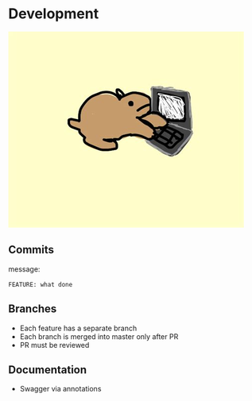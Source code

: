 # Development

<img alt="developer" src=".github/developer.png">

## Commits
message:
```
FEATURE: what done
```

## Branches
- Each feature has a separate branch
- Each branch is merged into master only after PR
- PR must be reviewed

## Documentation
- Swagger via annotations